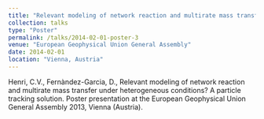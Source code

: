 ```yaml
---
title: "Relevant modeling of network reaction and multirate mass transfer under heterogeneous conditions? A particle tracking solution"
collection: talks
type: "Poster"
permalink: /talks/2014-02-01-poster-3
venue: "European Geophysical Union General Assembly"
date: 2014-02-01
location: "Vienna, Austria"
---
```


Henri, C.V., Fernàndez-Garcia, D., Relevant modeling of network reaction and multirate mass transfer under heterogeneous conditions? A particle tracking solution. Poster presentation at the European Geophysical Union General Assembly 2013, Vienna (Austria).
